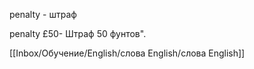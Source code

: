 penalty - штраф

penalty £50-  Штраф 50 фунтов".

[[Inbox/Обучение/English/слова English/слова English]]